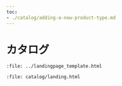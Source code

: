 ```yaml
---
toc:
- ./catalog/adding-a-new-product-type.md
---
```


# カタログ

```{raw} html
:file: ../landingpage_template.html
```

```{raw} html
:file: catalog/landing.html
```
